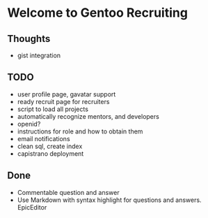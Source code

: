 Welcome to Gentoo Recruiting
=============================

Thoughts
--------

* gist integration

TODO
--------

* user profile page, gavatar support
* ready recruit page for recruiters
* script to load all projects
* automatically recognize mentors, and developers
* openid?
* instructions for role and how to obtain them
* email notifications
* clean sql, create index
* capistrano deployment

Done
-----------

* Commentable question and answer
* Use Markdown with syntax highlight for questions and answers.
  EpicEditor
